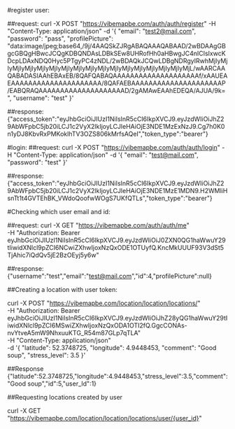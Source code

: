 #register user:

##request:
curl -X POST "https://vibemapbe.com/auth/auth/register" -H "Content-Type: application/json" -d '{
  "email": "test2@mail.com",
  "password": "pass",
  "profilePicture": "data:image/jpeg;base64,/9j/4AAQSkZJRgABAQAAAQABAAD/2wBDAAgGBgcGBQgHBwcJCQgKDBQNDAsLDBkSEw8UHRofHh0aHBwgJC4nICIsIxwcKDcpLDAxNDQ0Hyc5PTgyPC4zNDL/2wBDAQkJCQwLDBgNDRgyIRwhMjIyMjIyMjIyMjIyMjIyMjIyMjIyMjIyMjIyMjIyMjIyMjIyMjIyMjIyMjIyMjIyMjL/wAARCAAQABADASIAAhEBAxEB/8QAFQABAQAAAAAAAAAAAAAAAAAAAAf/xAAUEAEAAAAAAAAAAAAAAAAAAAAA/8QAFAEBAAAAAAAAAAAAAAAAAAAAAP/EABQRAQAAAAAAAAAAAAAAAAAAAAD/2gAMAwEAAhEDEQA/AJUA/9k=",
  "username": "test"
}'

##response:
{"access_token":"eyJhbGciOiJIUzI1NiIsInR5cCI6IkpXVCJ9.eyJzdWIiOiJhZ29AbWFpbC5jb20iLCJ1c2VyX2lkIjoyLCJleHAiOjE3NDE1MzExNzJ9.Cg7h0K0n1yDJ8KbvRxPMKoklhTV3OZS806kMrfsAQeI","token_type":"bearer"}



#login:
##request:
curl -X POST "https://vibemapbe.com/auth/auth/login" -H "Content-Type: application/json" -d '{
    "email": "test@mail.com",
    "password": "test"
}'

##response:
{"access_token":"eyJhbGciOiJIUzI1NiIsInR5cCI6IkpXVCJ9.eyJzdWIiOiJhZ29AbWFpbC5jb20iLCJ1c2VyX2lkIjoyLCJleHAiOjE3NDE1MzE1MDN9.H2WMliHsnTt1t4GVTEhBK_VWdoQoofwWOgS7UKfQTLs","token_type":"bearer"}


#Checking which user email and id:

##request:
curl -X GET "https://vibemapbe.com/auth/auth/me" \
     -H "Authorization: Bearer eyJhbGciOiJIUzI1NiIsInR5cCI6IkpXVCJ9.eyJzdWIiOiJ0ZXN0QG1haWwuY29tIiwidXNlcl9pZCI6NCwiZXhwIjoxNzQxODE1OTUyfQ.KncMkUUUF93V3dSt5TjAhic7iQdQv5jE2BzOEyj5y6w"

##response:
{"username":"test","email":"test@mail.com","id":4,"profilePicture":null}

##Creating a location with user token:

curl -X POST "https://vibemapbe.com/location/location/locations/" \
-H "Authorization: Bearer eyJhbGciOiJIUzI1NiIsInR5cCI6IkpXVCJ9.eyJzdWIiOiJhZ28yQG1haWwuY29tIiwidXNlcl9pZCI6MSwiZXhwIjoxNzQxODA1OTI2fQ.GgcCONAs-nvYtveA5mW9NhxuuKTG_R54m87GLp7qTLA" \
-H "Content-Type: application/json" \
-d '{
  "latitude": 52.3748725,
  "longitude": 4.9448453,
  "comment": "Good soup",
  "stress_level": 3.5
}'


##Response
{"latitude":52.3748725,"longitude":4.9448453,"stress_level":3.5,"comment":"Good soup","id":5,"user_Id":1}


##Requesting locations created by user

curl -X GET "https://vibemapbe.com/location/location/locations/user/{user_id}"

